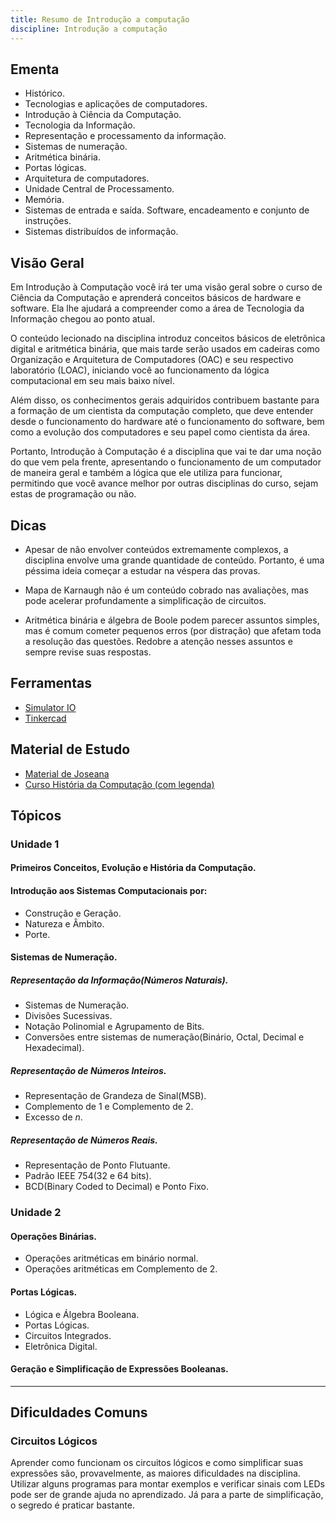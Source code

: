 ```yaml
---
title: Resumo de Introdução a computação
discipline: Introdução a computação
---
```


## Ementa

- Histórico. 
- Tecnologias e aplicações de computadores. 
- Introdução à Ciência da Computação. 
- Tecnologia da Informação. 
- Representação e processamento da informação. 
- Sistemas de numeração. 
- Aritmética binária. 
- Portas lógicas. 
- Arquitetura de computadores. 
- Unidade Central de Processamento. 
- Memória. 
- Sistemas de entrada e saída. Software, encadeamento e conjunto de instruções. 
- Sistemas distribuídos de informação.

## Visão Geral

Em Introdução à Computação você irá ter uma visão geral sobre o curso de Ciência da Computação e aprenderá conceitos básicos de hardware e software. Ela lhe ajudará a compreender como a área de Tecnologia da Informação chegou ao ponto atual.

O conteúdo lecionado na disciplina introduz conceitos básicos de eletrônica digital e aritmética binária, que mais tarde serão usados em cadeiras como Organização e Arquitetura de Computadores (OAC) e seu respectivo laboratório (LOAC), iniciando você ao funcionamento da lógica computacional em seu mais baixo nível.

Além disso, os conhecimentos gerais adquiridos contribuem bastante para a formação de um cientista da computação completo, que deve entender desde o funcionamento do hardware até o funcionamento do software, bem como a evolução dos computadores e seu papel como cientista da área.

Portanto, Introdução à Computação é a disciplina que vai te dar uma noção do que vem pela frente, apresentando o funcionamento de um computador de maneira geral e também a lógica que ele utiliza para funcionar, permitindo que você avance melhor por outras disciplinas do curso, sejam estas de programação ou não. 

## Dicas

- Apesar de não envolver conteúdos extremamente complexos, a disciplina envolve uma grande quantidade de conteúdo. Portanto, é uma péssima ideia começar a estudar na véspera das provas.

- Mapa de Karnaugh não é um conteúdo cobrado nas avaliações, mas pode acelerar profundamente a simplificação de circuitos.

- Aritmética binária e álgebra de Boole podem parecer assuntos simples, mas é comum cometer pequenos erros (por distração) que afetam toda a resolução das questões. Redobre a atenção nesses assuntos e sempre revise suas respostas.

## Ferramentas

- [Simulator IO](https://simulator.io/)
- [Tinkercad](https://tinkercad.com/)

## Material de Estudo

- [Material de Joseana](http://www.dsc.ufcg.edu.br/~joseana/IC20181.html)
- [Curso História da Computação (com legenda)](https://www.youtube.com/watch?v=O5nskjZ_GoI)
  
## Tópicos
### Unidade 1

#### Primeiros Conceitos, Evolução e História da Computação.   

#### Introdução aos Sistemas Computacionais por:   
-  Construção e Geração.   
-  Natureza e Âmbito.    
-  Porte.   


#### Sistemas de Numeração.
##### Representação da Informação(Números Naturais).
- Sistemas de Numeração.   
- Divisões Sucessivas.
- Notação Polinomial e Agrupamento de Bits.   
- Conversões entre sistemas de numeração(Binário, Octal, Decimal e Hexadecimal).    
##### Representação de Números Inteiros.   
- Representação de Grandeza de Sinal(MSB).   
- Complemento de 1 e Complemento de 2.   
- Excesso de *n*.   

##### Representação de Números Reais.   
- Representação de Ponto Flutuante.   
- Padrão IEEE 754(32 e 64 bits).   
- BCD(Binary Coded to Decimal) e Ponto Fixo.   

### Unidade 2   
#### Operações Binárias.   
- Operações aritméticas em binário normal.  
- Operações aritméticas em Complemento de 2.   

#### Portas Lógicas.
- Lógica e Álgebra Booleana.   
- Portas Lógicas.   
- Circuitos Integrados.   
- Eletrônica Digital.   

#### Geração e Simplificação de Expressões Booleanas.
---
## Dificuldades Comuns 

### Circuitos Lógicos
Aprender como funcionam os circuitos lógicos e como simplificar suas expressões são, provavelmente, as maiores dificuldades na disciplina. Utilizar alguns programas para montar exemplos e verificar sinais com LEDs pode ser de grande ajuda no aprendizado. Já para a parte de simplificação, o segredo é praticar bastante.
